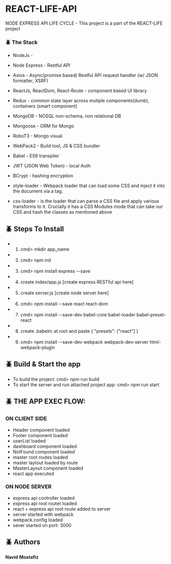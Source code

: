 # REACT-LIFE-API
NODE EXPRESS API LIFE CYCLE - This project is a part of the REACT-LIFE project

### :beetle: The Stack
* NodeJs - 
* Node Express - Restful API
* Axios - Async(promise based) Restful API request handler (w/ JSON formatter, XSRF)

* ReactJs, ReactDom, React-Route - component based UI library
* Redux - common state layer across mutiple components(dumb), containers (smart component)

* MongoDB - NOSQL non-schema, non relational DB
* Mongoose - ORM for Mongo
* RoboT3 - Mongo visual

* WebPack2 - Build tool, JS & CSS bundler
* Babel - ES6 transpiler

* JWT (JSON Web Token) - local Auth
* BCrypt - hashing encryption

* style-loader - Webpack loader that can load some CSS and inject it into the document via a <link> tag.
* css-loader - is the loader that can parse a CSS file and apply various transforms to it. Crucially it has a CSS Modules mode that can take our CSS and hash the classes as mentioned above

## :beetle: Steps To Install
* 1) cmd> mkdir app_name
* 2) cmd> npm init
* 3) cmd> npm install express --save
* 4) create index/app.js [create express RESTful api here]
* 5) create server.js [create node server here]
* 6) cmd> npm install --save  react react-dom
* 7) cmd> npm install --save-dev  babel-core babel-loader babel-preset-react
* 8) create .babelrc at root and paste { "presets": ["react"] }
* 9) cmd> npm install --save-dev webpack webpack-dev-server html-webpack-plugin

## :beetle: Build & Start the app
* To build the project: cmd> npm run build
* To start the server and run attached project app: cmd> npm run start

## :beetle: THE APP EXEC FLOW:
### ON CLIENT SIDE
* Header component loaded
* Footer component loaded
* userList loaded
* dashboard component loaded
* NotFound component loaded
* master root routes loaded
* master laytout loaded by route
* MasterLayout component loaded
* react app executed
### ON NODE SERVER
* express api controller loaded
* express api root router loaded
* react + express api root route added to server
* server started with webpack
* webpack.config loaded
* sever started on port:  3000

## :beetle: Authors
**Navid Mostafiz**